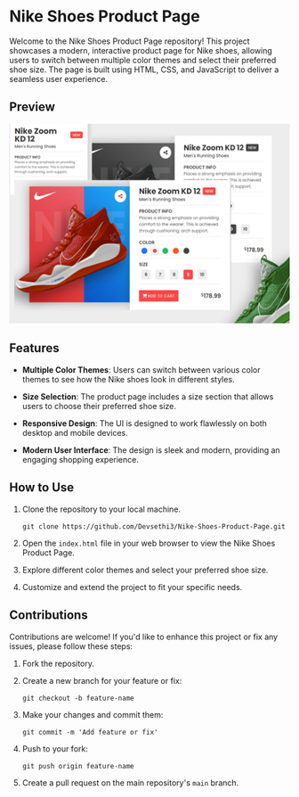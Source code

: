 
# Nike Shoes Product Page

Welcome to the Nike Shoes Product Page repository! This project showcases a modern, interactive product page for Nike shoes, allowing users to switch between multiple color themes and select their preferred shoe size. The page is built using HTML, CSS, and JavaScript to deliver a seamless user experience.

## Preview

![Nike Shoes Product Page Preview](Preview.png)

## Features

- **Multiple Color Themes**: Users can switch between various color themes to see how the Nike shoes look in different styles.

- **Size Selection**: The product page includes a size section that allows users to choose their preferred shoe size.

- **Responsive Design**: The UI is designed to work flawlessly on both desktop and mobile devices.

- **Modern User Interface**: The design is sleek and modern, providing an engaging shopping experience.

## How to Use

1. Clone the repository to your local machine.

   ```
   git clone https://github.com/Devsethi3/Nike-Shoes-Product-Page.git
   ```

2. Open the `index.html` file in your web browser to view the Nike Shoes Product Page.

3. Explore different color themes and select your preferred shoe size.

4. Customize and extend the project to fit your specific needs.

## Contributions

Contributions are welcome! If you'd like to enhance this project or fix any issues, please follow these steps:

1. Fork the repository.

2. Create a new branch for your feature or fix:

   ```
   git checkout -b feature-name
   ```

3. Make your changes and commit them:

   ```
   git commit -m 'Add feature or fix'
   ```

4. Push to your fork:

   ```
   git push origin feature-name
   ```

5. Create a pull request on the main repository's `main` branch.
